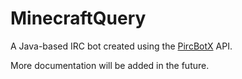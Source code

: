 MinecraftQuery
==============

A Java-based IRC bot created using the [PircBotX](https://code.google.com/p/pircbotx/) API.

More documentation will be added in the future.
